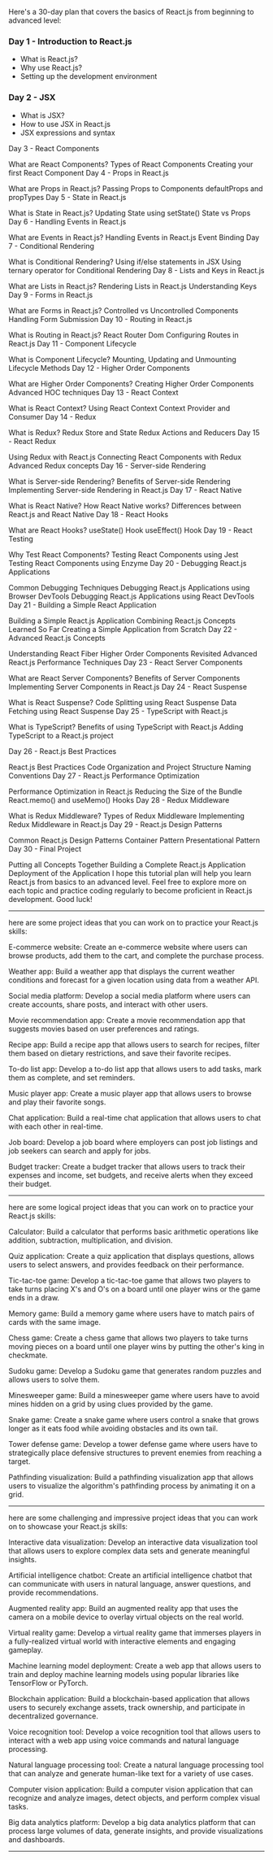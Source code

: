 Here's a 30-day plan that covers the basics of React.js from beginning to advanced level:

### Day 1 - Introduction to React.js

- What is React.js?
- Why use React.js?
- Setting up the development environment


### Day 2 - JSX

- What is JSX?
- How to use JSX in React.js
- JSX expressions and syntax

Day 3 - React Components

What are React Components?
Types of React Components
Creating your first React Component
Day 4 - Props in React.js

What are Props in React.js?
Passing Props to Components
defaultProps and propTypes
Day 5 - State in React.js

What is State in React.js?
Updating State using setState()
State vs Props
Day 6 - Handling Events in React.js

What are Events in React.js?
Handling Events in React.js
Event Binding
Day 7 - Conditional Rendering

What is Conditional Rendering?
Using if/else statements in JSX
Using ternary operator for Conditional Rendering
Day 8 - Lists and Keys in React.js

What are Lists in React.js?
Rendering Lists in React.js
Understanding Keys
Day 9 - Forms in React.js

What are Forms in React.js?
Controlled vs Uncontrolled Components
Handling Form Submission
Day 10 - Routing in React.js

What is Routing in React.js?
React Router Dom
Configuring Routes in React.js
Day 11 - Component Lifecycle

What is Component Lifecycle?
Mounting, Updating and Unmounting
Lifecycle Methods
Day 12 - Higher Order Components

What are Higher Order Components?
Creating Higher Order Components
Advanced HOC techniques
Day 13 - React Context

What is React Context?
Using React Context
Context Provider and Consumer
Day 14 - Redux

What is Redux?
Redux Store and State
Redux Actions and Reducers
Day 15 - React Redux

Using Redux with React.js
Connecting React Components with Redux
Advanced Redux concepts
Day 16 - Server-side Rendering

What is Server-side Rendering?
Benefits of Server-side Rendering
Implementing Server-side Rendering in React.js
Day 17 - React Native

What is React Native?
How React Native works?
Differences between React.js and React Native
Day 18 - React Hooks

What are React Hooks?
useState() Hook
useEffect() Hook
Day 19 - React Testing

Why Test React Components?
Testing React Components using Jest
Testing React Components using Enzyme
Day 20 - Debugging React.js Applications

Common Debugging Techniques
Debugging React.js Applications using Browser DevTools
Debugging React.js Applications using React DevTools
Day 21 - Building a Simple React Application

Building a Simple React.js Application
Combining React.js Concepts Learned So Far
Creating a Simple Application from Scratch
Day 22 - Advanced React.js Concepts

Understanding React Fiber
Higher Order Components Revisited
Advanced React.js Performance Techniques
Day 23 - React Server Components

What are React Server Components?
Benefits of Server Components
Implementing Server Components in React.js
Day 24 - React Suspense

What is React Suspense?
Code Splitting using React Suspense
Data Fetching using React Suspense
Day 25 - TypeScript with React.js

What is TypeScript?
Benefits of using TypeScript with React.js
Adding TypeScript to a React.js project

Day 26 - React.js Best Practices

React.js Best Practices
Code Organization and Project Structure
Naming Conventions
Day 27 - React.js Performance Optimization

Performance Optimization in React.js
Reducing the Size of the Bundle
React.memo() and useMemo() Hooks
Day 28 - Redux Middleware

What is Redux Middleware?
Types of Redux Middleware
Implementing Redux Middleware in React.js
Day 29 - React.js Design Patterns

Common React.js Design Patterns
Container Pattern
Presentational Pattern
Day 30 - Final Project

Putting all Concepts Together
Building a Complete React.js Application
Deployment of the Application
I hope this tutorial plan will help you learn React.js from basics to an advanced level. 
Feel free to explore more on each topic and practice coding regularly to become proficient in React.js development. Good luck!


<hr />

here are some project ideas that you can work on to practice your React.js skills:

E-commerce website: Create an e-commerce website where users can browse products, add them to the cart, and complete the purchase process.

Weather app: Build a weather app that displays the current weather conditions and forecast for a given location using data from a weather API.

Social media platform: Develop a social media platform where users can create accounts, share posts, and interact with other users.

Movie recommendation app: Create a movie recommendation app that suggests movies based on user preferences and ratings.

Recipe app: Build a recipe app that allows users to search for recipes, filter them based on dietary restrictions, and save their favorite recipes.

To-do list app: Develop a to-do list app that allows users to add tasks, mark them as complete, and set reminders.

Music player app: Create a music player app that allows users to browse and play their favorite songs.

Chat application: Build a real-time chat application that allows users to chat with each other in real-time.

Job board: Develop a job board where employers can post job listings and job seekers can search and apply for jobs.

Budget tracker: Create a budget tracker that allows users to track their expenses and income, set budgets, and receive alerts when they exceed their budget.

<hr />

here are some logical project ideas that you can work on to practice your React.js skills:

Calculator: Build a calculator that performs basic arithmetic operations like addition, subtraction, multiplication, and division.

Quiz application: Create a quiz application that displays questions, allows users to select answers, and provides feedback on their performance.

Tic-tac-toe game: Develop a tic-tac-toe game that allows two players to take turns placing X's and O's on a board until one player wins or the game ends in a draw.

Memory game: Build a memory game where users have to match pairs of cards with the same image.

Chess game: Create a chess game that allows two players to take turns moving pieces on a board until one player wins by putting the other's king in checkmate.

Sudoku game: Develop a Sudoku game that generates random puzzles and allows users to solve them.

Minesweeper game: Build a minesweeper game where users have to avoid mines hidden on a grid by using clues provided by the game.

Snake game: Create a snake game where users control a snake that grows longer as it eats food while avoiding obstacles and its own tail.

Tower defense game: Develop a tower defense game where users have to strategically place defensive structures to prevent enemies from reaching a target.

Pathfinding visualization: Build a pathfinding visualization app that allows users to visualize the algorithm's pathfinding process by animating it on a grid.

<hr />

here are some challenging and impressive project ideas that you can work on to showcase your React.js skills:

Interactive data visualization: Develop an interactive data visualization tool that allows users to explore complex data sets and generate meaningful insights.

Artificial intelligence chatbot: Create an artificial intelligence chatbot that can communicate with users in natural language, answer questions, and provide recommendations.

Augmented reality app: Build an augmented reality app that uses the camera on a mobile device to overlay virtual objects on the real world.

Virtual reality game: Develop a virtual reality game that immerses players in a fully-realized virtual world with interactive elements and engaging gameplay.

Machine learning model deployment: Create a web app that allows users to train and deploy machine learning models using popular libraries like TensorFlow or PyTorch.

Blockchain application: Build a blockchain-based application that allows users to securely exchange assets, track ownership, and participate in decentralized governance.

Voice recognition tool: Develop a voice recognition tool that allows users to interact with a web app using voice commands and natural language processing.

Natural language processing tool: Create a natural language processing tool that can analyze and generate human-like text for a variety of use cases.

Computer vision application: Build a computer vision application that can recognize and analyze images, detect objects, and perform complex visual tasks.

Big data analytics platform: Develop a big data analytics platform that can process large volumes of data, generate insights, and provide visualizations and dashboards.

<hr />
